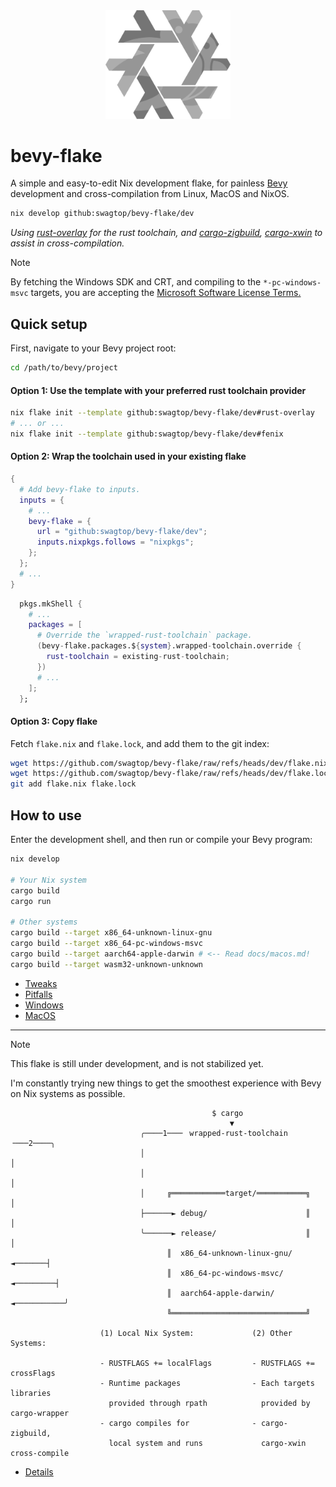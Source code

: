 <div align="center"> <img src="bevy-flake.svg" width="200"/> </div>

# bevy-flake

A simple and easy-to-edit Nix development flake, for painless [Bevy][bevy]
development and cross-compilation from Linux, MacOS and NixOS.

```sh
nix develop github:swagtop/bevy-flake/dev
```

*Using [rust-overlay][overlay] for the rust toolchain,
and [cargo-zigbuild][zigbuild], [cargo-xwin][xwin] to assist in
cross-compilation.*

[bevy]: https://github.com/bevyengine/bevy
[overlay]: https://github.com/oxalica/rust-overlay/
[zigbuild]: https://github.com/rust-cross/cargo-zigbuild
[xwin]: https://github.com/rust-cross/cargo-xwin

> [!NOTE]
> By fetching the Windows SDK and CRT, and compiling to the `*-pc-windows-msvc`
> targets, you are accepting the [Microsoft Software License Terms.][license]

[license]: https://go.microsoft.com/fwlink/?LinkId=2086102

## Quick setup

First, navigate to your Bevy project root:

```sh
cd /path/to/bevy/project
```
#### Option 1: Use the template with your preferred rust toolchain provider

```sh
nix flake init --template github:swagtop/bevy-flake/dev#rust-overlay
# ... or ...
nix flake init --template github:swagtop/bevy-flake/dev#fenix
```

#### Option 2: Wrap the toolchain used in your existing flake

```nix
{
  # Add bevy-flake to inputs.
  inputs = {
    # ...
    bevy-flake = {
      url = "github:swagtop/bevy-flake/dev";
      inputs.nixpkgs.follows = "nixpkgs";
    };
  };
  # ...
}
```

```nix
  pkgs.mkShell {
    # ...
    packages = [
      # Override the `wrapped-rust-toolchain` package.
      (bevy-flake.packages.${system}.wrapped-toolchain.override {
        rust-toolchain = existing-rust-toolchain;
      })
      # ...
    ];
  };
```

#### Option 3: Copy flake

Fetch `flake.nix` and `flake.lock`, and add them to the git index:

```sh
wget https://github.com/swagtop/bevy-flake/raw/refs/heads/dev/flake.nix
wget https://github.com/swagtop/bevy-flake/raw/refs/heads/dev/flake.lock
git add flake.nix flake.lock
```

## How to use

Enter the development shell, and then run or compile your Bevy program:

```sh
nix develop

# Your Nix system
cargo build
cargo run

# Other systems
cargo build --target x86_64-unknown-linux-gnu
cargo build --target x86_64-pc-windows-msvc
cargo build --target aarch64-apple-darwin # <-- Read docs/macos.md!
cargo build --target wasm32-unknown-unknown
```

- [Tweaks](docs/tweaks.md)
- [Pitfalls](docs/pitfalls.md)
- [Windows](docs/windows.md)
- [MacOS](docs/macos.md)

--------------------------------------------------------------------------------

> [!NOTE]
> This flake is still under development, and is not stabilized yet.
>
> I'm constantly trying new things to get the smoothest experience with Bevy on
> Nix systems as possible.

```
                                             $ cargo
                                                 ▼
                             ╭────1───╴ wrapped-rust-toolchain ╶───2────╮
                             │                                          │
                             │                                          │
                             │     ╔════════════target/═══════════╗     │
                             ├──────► debug/                      ║     │
                             ╰──────► release/                    ║     │
                                   ║  x86_64-unknown-linux-gnu/ ◄───────┤
                                   ║  x86_64-pc-windows-msvc/ ◄─────────┤
                                   ║  aarch64-apple-darwin/ ◄───────────╯
                                   ╚══════════════════════════════╝

                    (1) Local Nix System:             (2) Other Systems:

                    - RUSTFLAGS += localFlags         - RUSTFLAGS += crossFlags
                    - Runtime packages                - Each targets libraries
                      provided through rpath            provided by cargo-wrapper
                    - cargo compiles for              - cargo-zigbuild,
                      local system and runs             cargo-xwin cross-compile
```

- [Details](docs/details.md)
